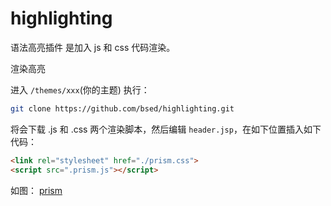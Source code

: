 # highlighting
语法高亮插件
是加入 js 和 css 代码渲染。


渲染高亮

进入 `/themes/xxx`(你的主题) 执行：

```bash
git clone https://github.com/bsed/highlighting.git
```
将会下载 .js 和 .css 两个渲染脚本，然后编辑 `header.jsp`，在如下位置插入如下代码：
```html
<link rel="stylesheet" href="./prism.css">
<script src=".prism.js"></script>
```

如图：
[prism](https://raw.githubusercontent.com/bsed/images/master/2016/11/prism-js-css.pngimages/2016/11/prism-js-css.png)